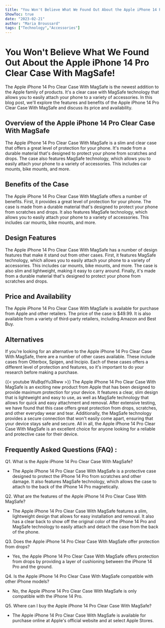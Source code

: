 ```yaml
---
title: "You Won't Believe What We Found Out About the Apple iPhone 14 Pro Clear Case With MagSafe!"
ShowToc: true 
date: "2023-02-21"
author: "Maria Broussard" 
tags: ["Technology","Accessories"]
---
```

# You Won't Believe What We Found Out About the Apple iPhone 14 Pro Clear Case With MagSafe!

The Apple iPhone 14 Pro Clear Case With MagSafe is the newest addition to the Apple family of products. It's a clear case with MagSafe technology that allows you to easily attach your phone to a variety of accessories. In this blog post, we'll explore the features and benefits of the Apple iPhone 14 Pro Clear Case With MagSafe and discuss its price and availability. 

## Overview of the Apple iPhone 14 Pro Clear Case With MagSafe

The Apple iPhone 14 Pro Clear Case With MagSafe is a slim and clear case that offers a great level of protection for your phone. It's made from a durable material that's designed to protect your phone from scratches and drops. The case also features MagSafe technology, which allows you to easily attach your phone to a variety of accessories. This includes car mounts, bike mounts, and more.

## Benefits of the Case

The Apple iPhone 14 Pro Clear Case With MagSafe offers a number of benefits. First, it provides a great level of protection for your phone. The case is made from a durable material that's designed to protect your phone from scratches and drops. It also features MagSafe technology, which allows you to easily attach your phone to a variety of accessories. This includes car mounts, bike mounts, and more. 

## Design Features

The Apple iPhone 14 Pro Clear Case With MagSafe has a number of design features that make it stand out from other cases. First, it features MagSafe technology, which allows you to easily attach your phone to a variety of accessories. This includes car mounts, bike mounts, and more. The case is also slim and lightweight, making it easy to carry around. Finally, it's made from a durable material that's designed to protect your phone from scratches and drops. 

## Price and Availability

The Apple iPhone 14 Pro Clear Case With MagSafe is available for purchase from Apple and other retailers. The price of the case is $49.99. It is also available from a variety of third-party retailers, including Amazon and Best Buy. 

## Alternatives

If you're looking for an alternative to the Apple iPhone 14 Pro Clear Case With MagSafe, there are a number of other cases available. These include cases from Otterbox, Spigen, and Incipio. Each of these cases offers a different level of protection and features, so it's important to do your research before making a purchase.

{{< youtube WuBqdYu3Rww >}} 
The Apple iPhone 14 Pro Clear Case With MagSafe is an exciting new product from Apple that has been designed to provide maximum protection for your device. It features a clear, slim design that is lightweight and easy to use, as well as MagSafe technology that allows for quick and easy attachment and removal. After extensive testing, we have found that this case offers great protection from drops, scratches, and other everyday wear and tear. Additionally, the MagSafe technology provides a secure connection that won't easily come apart, ensuring that your device stays safe and secure. All in all, the Apple iPhone 14 Pro Clear Case With MagSafe is an excellent choice for anyone looking for a reliable and protective case for their device.

## Frequently Asked Questions (FAQ) :
Q1. What is the Apple iPhone 14 Pro Clear Case With MagSafe?
- The Apple iPhone 14 Pro Clear Case With MagSafe is a protective case designed to protect the iPhone 14 Pro from scratches and other damage. It also features MagSafe technology, which allows the case to attach to the back of the iPhone 14 Pro magnetically.

Q2. What are the features of the Apple iPhone 14 Pro Clear Case With MagSafe?
- The Apple iPhone 14 Pro Clear Case With MagSafe features a slim, lightweight design that allows for easy installation and removal. It also has a clear back to show off the original color of the iPhone 14 Pro and MagSafe technology to easily attach and detach the case from the back of the phone.

Q3. Does the Apple iPhone 14 Pro Clear Case With MagSafe offer protection from drops?
- Yes, the Apple iPhone 14 Pro Clear Case With MagSafe offers protection from drops by providing a layer of cushioning between the iPhone 14 Pro and the ground.

Q4. Is the Apple iPhone 14 Pro Clear Case With MagSafe compatible with other iPhone models?
- No, the Apple iPhone 14 Pro Clear Case With MagSafe is only compatible with the iPhone 14 Pro.

Q5. Where can I buy the Apple iPhone 14 Pro Clear Case With MagSafe?
- The Apple iPhone 14 Pro Clear Case With MagSafe is available for purchase online at Apple's official website and at select Apple Stores.


